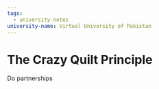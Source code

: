 ```yaml
---
tags:
  - university-notes
university-name: Virtual University of Pakistan
---
```


# The Crazy Quilt Principle
Do partnerships
